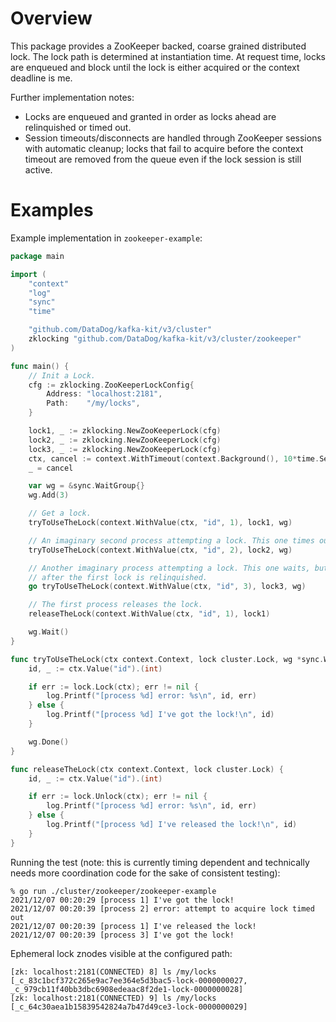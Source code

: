 # Overview

This package provides a ZooKeeper backed, coarse grained distributed lock. The lock path is determined at instantiation time. At request time, locks are enqueued and block until the lock is either acquired or the context deadline is me.

Further implementation notes:
- Locks are enqueued and granted in order as locks ahead are relinquished or timed out.
- Session timeouts/disconnects are handled through ZooKeeper sessions with automatic cleanup; locks that fail to acquire before the context timeout are removed from the queue even if the lock session is still active.

# Examples

Example implementation in `zookeeper-example`:

```go
package main

import (
	"context"
	"log"
	"sync"
	"time"

	"github.com/DataDog/kafka-kit/v3/cluster"
	zklocking "github.com/DataDog/kafka-kit/v3/cluster/zookeeper"
)

func main() {
	// Init a Lock.
	cfg := zklocking.ZooKeeperLockConfig{
		Address: "localhost:2181",
		Path:    "/my/locks",
	}

	lock1, _ := zklocking.NewZooKeeperLock(cfg)
	lock2, _ := zklocking.NewZooKeeperLock(cfg)
	lock3, _ := zklocking.NewZooKeeperLock(cfg)
	ctx, cancel := context.WithTimeout(context.Background(), 10*time.Second)
	_ = cancel

	var wg = &sync.WaitGroup{}
	wg.Add(3)

	// Get a lock.
	tryToUseTheLock(context.WithValue(ctx, "id", 1), lock1, wg)

	// An imaginary second process attempting a lock. This one times out.
	tryToUseTheLock(context.WithValue(ctx, "id", 2), lock2, wg)

	// Another imaginary process attempting a lock. This one waits, but succeeds
	// after the first lock is relinquished.
	go tryToUseTheLock(context.WithValue(ctx, "id", 3), lock3, wg)

	// The first process releases the lock.
	releaseTheLock(context.WithValue(ctx, "id", 1), lock1)

	wg.Wait()
}

func tryToUseTheLock(ctx context.Context, lock cluster.Lock, wg *sync.WaitGroup) {
	id, _ := ctx.Value("id").(int)

	if err := lock.Lock(ctx); err != nil {
		log.Printf("[process %d] error: %s\n", id, err)
	} else {
		log.Printf("[process %d] I've got the lock!\n", id)
	}

	wg.Done()
}

func releaseTheLock(ctx context.Context, lock cluster.Lock) {
	id, _ := ctx.Value("id").(int)

	if err := lock.Unlock(ctx); err != nil {
		log.Printf("[process %d] error: %s\n", id, err)
	} else {
		log.Printf("[process %d] I've released the lock!\n", id)
	}
}
```

Running the test (note: this is currently timing dependent and technically needs more coordination code for the sake of consistent testing):
```
% go run ./cluster/zookeeper/zookeeper-example
2021/12/07 00:20:29 [process 1] I've got the lock!
2021/12/07 00:20:39 [process 2] error: attempt to acquire lock timed out
2021/12/07 00:20:39 [process 1] I've released the lock!
2021/12/07 00:20:39 [process 3] I've got the lock!
```

Ephemeral lock znodes visible at the configured path:
```
[zk: localhost:2181(CONNECTED) 8] ls /my/locks
[_c_83c1bcf372c265e9ac7ee364e5d3bac5-lock-0000000027, _c_979cb11f40bb3dbc6908edeaac8f2de1-lock-0000000028]
[zk: localhost:2181(CONNECTED) 9] ls /my/locks
[_c_64c30aea1b15839542824a7b47d49ce3-lock-0000000029]
```
